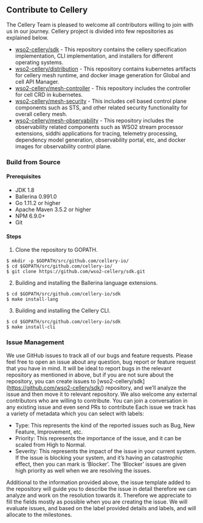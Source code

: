 ## Contribute to Cellery
The Cellery Team is pleased to welcome all contributors willing to join with us in our journey. 
Cellery project is divided into few repositories as explained below. 
- [wso2-cellery/sdk](https://github.com/wso2-cellery/sdk/) - This repository contains the cellery specification 
implementation, 
CLI implementation, and installers for different operating systems.  
- [wso2-cellery/distribution](https://github.com/wso2-cellery/distribution/) - This repository contains kubernetes 
artifacts 
for cellery mesh runtime, and docker image generation for Global and cell API Manager.   
- [wso2-cellery/mesh-controller](https://github.com/wso2-cellery/mesh-controller/) - This repository includes the 
controller 
for cell CRD in kubernetes.  
- [wso2-cellery/mesh-security](https://github.com/wso2-cellery/mesh-security) - This includes cell based control plane 
components such as STS, and other related security functionality for overall cellery mesh.  
- [wso2-cellery/mesh-observability](https://github.com/wso2-cellery/mesh-observability) - This repository includes the 
observability related components such as WSO2 stream processor extensions, siddhi applications for tracing, telemetry 
processing, dependency model generation, observability portal, etc, and docker images for observability control plane.  

### Build from Source

#### Prerequisites 
- JDK 1.8 
- Ballerina 0.991.0 
- Go 1.11.2 or higher
- Apache Maven 3.5.2 or higher
- NPM 6.9.0+
- Git

#### Steps
1. Clone the repository to GOPATH.
```
$ mkdir -p $GOPATH/src/github.com/cellery-io/
$ cd $GOPATH/src/github.com/cellery-io/
$ git clone https://github.com/wso2-cellery/sdk.git
```
2. Building and installing the Ballerina language extensions.
```
$ cd $GOPATH/src/github.com/cellery-io/sdk
$ make install-lang
```
3. Building and installing the Cellery CLI.
```
$ cd $GOPATH/src/github.com/cellery-io/sdk
$ make install-cli
```

### Issue Management
We use GitHub issues to track all of our bugs and feature requests. Please feel free to open an issue about any 
question, bug report or feature request that you have in mind. It will be ideal to report bugs in the relevant 
repository as mentioned in above, but if you are not sure about the repository, you can create issues to [wso2-cellery/sdk]
(https://github.com/wso2-cellery/sdk/) repository, and we’ll analyze the issue and then move it to relevant repository. 
We also welcome any external contributors who are willing to contribute. You can join a conversation in any existing issue and even send PRs to contribute
Each issue we track has a variety of metadata which you can select with labels:

- Type: This represents the kind of the reported issues such as Bug, New Feature, Improvement, etc. 
- Priority: This represents the importance of the issue, and it can be scaled from High to Normal.
- Severity: This represents the impact of the issue in your current system. If the issue is blocking your system, 
and it’s having an catastrophic effect, then you can mark is ‘Blocker’. The ‘Blocker’ issues are given high priority 
as well when we are resolving the issues. 

Additional to the information provided above, the issue template added to the repository will guide you to describe 
the issue in detail therefore we can analyze and work on the resolution towards it. Therefore we appreciate to fill the 
fields mostly as possible when you are creating the issue. We will evaluate issues, and based on the label provided 
details and labels, and will allocate to the milestones. 

